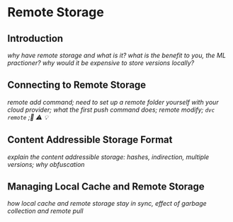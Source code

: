 # Remote Storage

## Introduction

_why have remote storage and what is it? what is the benefit to you, the ML
practioner? why would it be expensive to store versions locally?_

## Connecting to Remote Storage

_remote add command; need to set up a remote folder yourself with your cloud
provider; what the first push command does; remote modify; `dvc remote` ;📖 ⚠️
💡_

## Content Addressible Storage Format

_explain the content addressible storage: hashes, indirection, multiple
versions; why obfuscation_

## Managing Local Cache and Remote Storage

_how local cache and remote storage stay in sync, effect of garbage collection
and remote pull_
